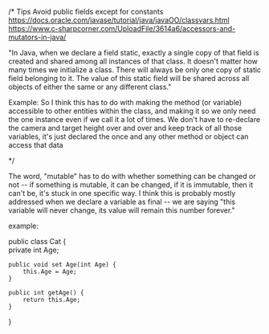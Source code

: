 /* Tips
Avoid public fields except for constants
https://docs.oracle.com/javase/tutorial/java/javaOO/classvars.html
https://www.c-sharpcorner.com/UploadFile/3614a6/accessors-and-mutators-in-java/



 "In Java, when we declare a field static, exactly a single copy of that field is created and shared among all instances of that class. It doesn't matter how many times we initialize a class. There will always be only one copy of static field belonging to it. The value of this static field will be shared across all objects of either the same or any different class."

Example: So I think this has to do with making the method (or variable) accessible to other entities within the class, and making it so we only need the one instance even if we call it a lot of times. We don't have to re-declare the camera and target height over and over and keep track of all those variables, it's just declared the once and any other method or object can access that data

 
*/

The word, "mutable" has to do with whether something can be changed or not -- if something is mutable, it can be changed, if it is immutable, then it can't be, it's stuck in one specific way. I think this is probably mostly addressed when we declare a variable as final -- we are saying "this variable will never change, its value will remain this number forever."

example:

public class Cat {  
    private int Age;  
    
    public void set Age(int Age) {  
        this.Age = Age;  
    }  
    
    public int getAge() {  
        return this.Age;  
    }  
}  


